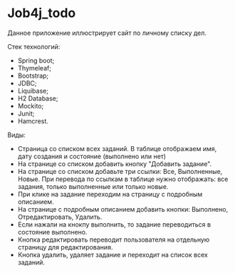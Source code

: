 # Job4j_todo

Данное приложение иллюстрирует сайт по личному списку дел.

Стек технологий:
* Spring boot;
* Thymeleaf;
* Bootstrap;
* JDBC;
* Liquibase;
* H2 Database;
* Mockito;
* Junit;
* Hamcrest.


Виды: 
- Страница со списком всех заданий. В таблице отображаем имя, дату создания и состояние (выполнено или нет)
- На странице со списком добавить кнопку "Добавить задание".
- На странице со списком добавьте три ссылки: Все, Выполненные, Новые. При перевода по ссылкам в таблице нужно отображать: все задания, только выполненные или только новые.
- При клике на задание переходим на страницу с подробным описанием.
- На странице с подробным описанием добавить кнопки: Выполнено, Отредактировать, Удалить.
- Если нажали на кнокпу выполнить, то задание переводиться в состояние выполнено.
- Кнопка редактировать переводит пользователя на отдельную страницу для редактирования.
- Кнопка удалить, удаляет задание и переходит на список всех заданий.